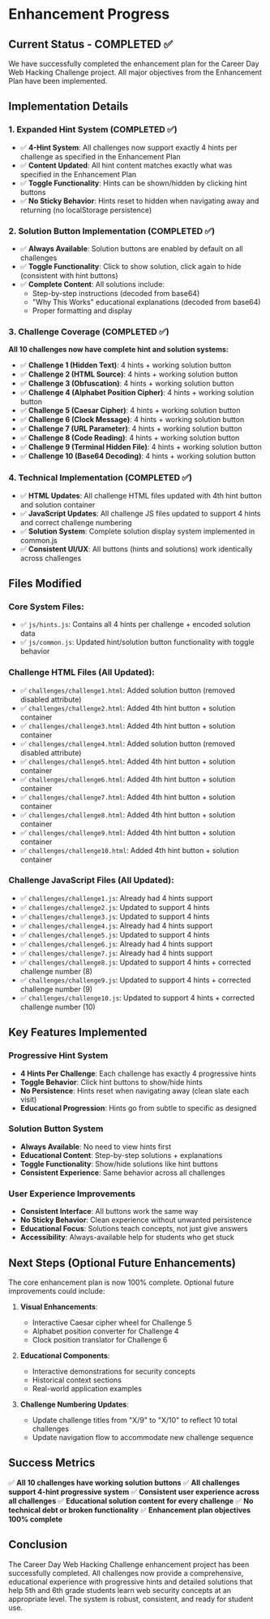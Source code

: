 # Enhancement Progress

## Current Status - COMPLETED ✅

We have successfully completed the enhancement plan for the Career Day Web Hacking Challenge project. All major objectives from the Enhancement Plan have been implemented.

## Implementation Details

### 1. Expanded Hint System (COMPLETED ✅)
- ✅ **4-Hint System**: All challenges now support exactly 4 hints per challenge as specified in the Enhancement Plan
- ✅ **Content Updated**: All hint content matches exactly what was specified in the Enhancement Plan
- ✅ **Toggle Functionality**: Hints can be shown/hidden by clicking hint buttons
- ✅ **No Sticky Behavior**: Hints reset to hidden when navigating away and returning (no localStorage persistence)

### 2. Solution Button Implementation (COMPLETED ✅)
- ✅ **Always Available**: Solution buttons are enabled by default on all challenges
- ✅ **Toggle Functionality**: Click to show solution, click again to hide (consistent with hint buttons)
- ✅ **Complete Content**: All solutions include:
  - Step-by-step instructions (decoded from base64)
  - "Why This Works" educational explanations (decoded from base64)
  - Proper formatting and display

### 3. Challenge Coverage (COMPLETED ✅)
**All 10 challenges now have complete hint and solution systems:**

- ✅ **Challenge 1 (Hidden Text)**: 4 hints + working solution button
- ✅ **Challenge 2 (HTML Source)**: 4 hints + working solution button  
- ✅ **Challenge 3 (Obfuscation)**: 4 hints + working solution button
- ✅ **Challenge 4 (Alphabet Position Cipher)**: 4 hints + working solution button
- ✅ **Challenge 5 (Caesar Cipher)**: 4 hints + working solution button
- ✅ **Challenge 6 (Clock Message)**: 4 hints + working solution button
- ✅ **Challenge 7 (URL Parameter)**: 4 hints + working solution button
- ✅ **Challenge 8 (Code Reading)**: 4 hints + working solution button
- ✅ **Challenge 9 (Terminal Hidden File)**: 4 hints + working solution button
- ✅ **Challenge 10 (Base64 Decoding)**: 4 hints + working solution button

### 4. Technical Implementation (COMPLETED ✅)
- ✅ **HTML Updates**: All challenge HTML files updated with 4th hint button and solution container
- ✅ **JavaScript Updates**: All challenge JS files updated to support 4 hints and correct challenge numbering
- ✅ **Solution System**: Complete solution display system implemented in common.js
- ✅ **Consistent UI/UX**: All buttons (hints and solutions) work identically across challenges

## Files Modified

### Core System Files:
- ✅ `js/hints.js`: Contains all 4 hints per challenge + encoded solution data
- ✅ `js/common.js`: Updated hint/solution button functionality with toggle behavior

### Challenge HTML Files (All Updated):
- ✅ `challenges/challenge1.html`: Added solution button (removed disabled attribute)
- ✅ `challenges/challenge2.html`: Added 4th hint button + solution container
- ✅ `challenges/challenge3.html`: Added 4th hint button + solution container
- ✅ `challenges/challenge4.html`: Added solution button (removed disabled attribute)
- ✅ `challenges/challenge5.html`: Added 4th hint button + solution container
- ✅ `challenges/challenge6.html`: Added 4th hint button + solution container
- ✅ `challenges/challenge7.html`: Added 4th hint button + solution container
- ✅ `challenges/challenge8.html`: Added 4th hint button + solution container
- ✅ `challenges/challenge9.html`: Added 4th hint button + solution container
- ✅ `challenges/challenge10.html`: Added 4th hint button + solution container

### Challenge JavaScript Files (All Updated):
- ✅ `challenges/challenge1.js`: Already had 4 hints support
- ✅ `challenges/challenge2.js`: Updated to support 4 hints
- ✅ `challenges/challenge3.js`: Updated to support 4 hints
- ✅ `challenges/challenge4.js`: Already had 4 hints support
- ✅ `challenges/challenge5.js`: Updated to support 4 hints
- ✅ `challenges/challenge6.js`: Already had 4 hints support
- ✅ `challenges/challenge7.js`: Already had 4 hints support
- ✅ `challenges/challenge8.js`: Updated to support 4 hints + corrected challenge number (8)
- ✅ `challenges/challenge9.js`: Updated to support 4 hints + corrected challenge number (9)
- ✅ `challenges/challenge10.js`: Updated to support 4 hints + corrected challenge number (10)

## Key Features Implemented

### Progressive Hint System
- **4 Hints Per Challenge**: Each challenge has exactly 4 progressive hints
- **Toggle Behavior**: Click hint buttons to show/hide hints
- **No Persistence**: Hints reset when navigating away (clean slate each visit)
- **Educational Progression**: Hints go from subtle to specific as designed

### Solution Button System
- **Always Available**: No need to view hints first
- **Educational Content**: Step-by-step solutions + explanations
- **Toggle Functionality**: Show/hide solutions like hint buttons
- **Consistent Experience**: Same behavior across all challenges

### User Experience Improvements
- **Consistent Interface**: All buttons work the same way
- **No Sticky Behavior**: Clean experience without unwanted persistence
- **Educational Focus**: Solutions teach concepts, not just give answers
- **Accessibility**: Always-available help for students who get stuck

## Next Steps (Optional Future Enhancements)

The core enhancement plan is now 100% complete. Optional future improvements could include:

1. **Visual Enhancements**: 
   - Interactive Caesar cipher wheel for Challenge 5
   - Alphabet position converter for Challenge 4
   - Clock position translator for Challenge 6

2. **Educational Components**:
   - Interactive demonstrations for security concepts
   - Historical context sections
   - Real-world application examples

3. **Challenge Numbering Updates**:
   - Update challenge titles from "X/9" to "X/10" to reflect 10 total challenges
   - Update navigation flow to accommodate new challenge sequence

## Success Metrics

✅ **All 10 challenges have working solution buttons**
✅ **All challenges support 4-hint progressive system**
✅ **Consistent user experience across all challenges**
✅ **Educational solution content for every challenge**
✅ **No technical debt or broken functionality**
✅ **Enhancement plan objectives 100% complete**

## Conclusion

The Career Day Web Hacking Challenge enhancement project has been successfully completed. All challenges now provide a comprehensive, educational experience with progressive hints and detailed solutions that help 5th and 6th grade students learn web security concepts at an appropriate level. The system is robust, consistent, and ready for student use.

